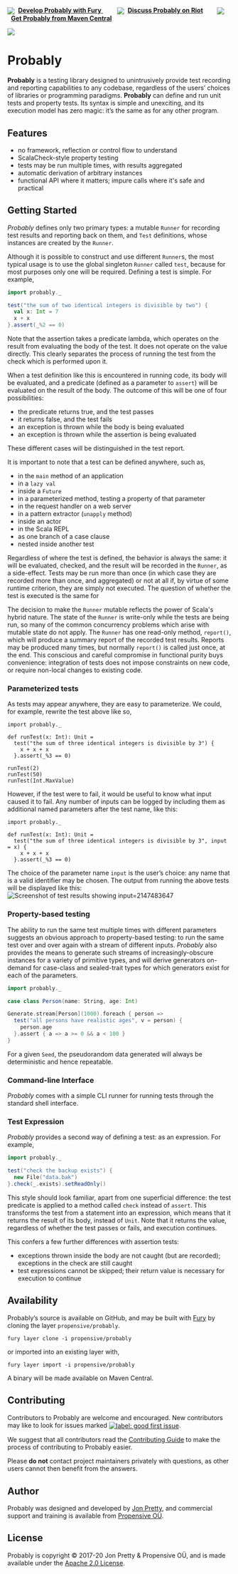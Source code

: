 <a href="https://furore.dev/propensive/probably"><img src="/doc/images/furore.png" style="vertical-align:middle" valign="middle"></a>&nbsp;&nbsp;<a href="https://furore.dev/propensive/probably">__Develop Probably with Fury__ </a>&nbsp;&nbsp;&nbsp;&nbsp;&nbsp;&nbsp;&nbsp;&nbsp;<a href="https://riot.im/app/#/room/#propensive.probably:matrix.org"><img src="/doc/images/riotim.png" style="vertical-arign:middle" valign="middle"></a>&nbsp;&nbsp;<a href="https://riot.im/app/#/room/#propensive.probably:matrix.org">__Discuss Probably on Riot__</a>&nbsp;&nbsp;&nbsp;&nbsp;&nbsp;&nbsp;&nbsp;&nbsp;<a href="https://search.maven.org/search?q=g:com.propensive%20AND%20a:probably_2.12"><img src="/doc/images/mavencentral.png" style="vertical-arign:middle" valign="middle"></a>&nbsp;&nbsp;<a href="https://search.maven.org/search?q=g:com.propensive%20AND%20a:probably_2.12">__Get Probably from Maven Central__</a>

<img src="/doc/images/github.png" valign="middle">

# Probably

__Probably__ is a testing library designed to unintrusively provide test recording and reporting capabilities to any codebase, regardless of the users&rsquo; choices of libraries or programming paradigms. __Probably__ can define and run unit tests and property tests. Its syntax is simple and unexciting, and its execution model has zero magic: it&rsquo;s the same as for any other program.

## Features

- no framework, reflection or control flow to understand
- ScalaCheck-style property testing
- tests may be run multiple times, with results aggregated
- automatic derivation of arbitrary instances
- functional API where it matters; impure calls where it's safe and practical


## Getting Started

_Probably_ defines only two primary types: a mutable `Runner` for recording test results and reporting back on
them, and `Test` definitions, whose instances are created by the `Runner`.

Although it is possible to construct and use different `Runner`s, the most typical usage is to use the global
singleton `Runner` called `test`, because for most purposes only one will be required. Defining a test is
simple. For example,
```scala
import probably._

test("the sum of two identical integers is divisible by two") {
  val x: Int = 7
  x + x
}.assert(_%2 == 0)
```

Note that the assertion takes a predicate lambda, which operates on the result from evaluating the body of the
test. It does not operate on the value directly. This clearly separates the process of running the test from the
check which is performed upon it.

When a test definition like this is encountered in running code, its body will be evaluated, and a predicate
(defined as a parameter to `assert`) will be evaluated on the result of the body. The outcome of this will be
one of four possibilities:
- the predicate returns true, and the test passes
- it returns false, and the test fails
- an exception is thrown while the body is being evaluated
- an exception is thrown while the assertion is being evaluated

These different cases will be distinguished in the test report.

It is important to note that a test can be defined anywhere, such as,
- in the `main` method of an application
- in a `lazy val`
- inside a `Future`
- in a parameterized method, testing a property of that parameter
- in the request handler on a web server
- in a pattern extractor (`unapply` method)
- inside an actor
- in the Scala REPL
- as one branch of a case clause
- nested inside another test

Regardless of where the test is defined, the behavior is always the same: it will be evaluated, checked, and the
result will be recorded in the `Runner`, as a side-effect. Tests may be run more than once (in which case they
are recorded more than once, and aggregated) or not at all if, by virtue of some runtime criterion, they are
simply not executed. The question of whether the test is executed is the same for 

The decision to make the `Runner` mutable reflects the power of Scala's hybrid nature. The state of the `Runner`
is write-only while the tests are being run, so many of the common concurrency problems which arise with mutable
state do not apply. The `Runner` has one read-only method, `report()`, which will produce a summary report of
the recorded test results. Reports may be produced many times, but normally `report()` is called just once, at
the end. This conscious and careful compromise in functional purity buys convenience: integration of tests does
not impose constraints on new code, or require non-local changes to existing code.

### Parameterized tests

As tests may appear anywhere, they are easy to parameterize. We could, for example, rewrite the test above like
so,
```
import probably._

def runTest(x: Int): Unit =
  test("the sum of three identical integers is divisible by 3") {
    x + x + x
  }.assert(_%3 == 0)

runTest(2)
runTest(50)
runTest(Int.MaxValue)
```

However, if the test were to fail, it would be useful to know what input caused it to fail. Any number of inputs
can be logged by including them as additional named parameters after the test name, like this:
```
import probably._

def runTest(x: Int): Unit =
  test("the sum of three identical integers is divisible by 3", input = x) {
    x + x + x
  }.assert(_%3 == 0)
```

The choice of the parameter name `input` is the user&rsquo;s choice: any name that is a valid identifier may be
chosen. The output from running the above tests will be displayed like this:
![Screenshot of test results showing input=2147483647](doc/images/failure.png)

### Property-based testing

The ability to run the same test multiple times with different parameters suggests an obvious approach to
property-based testing: to run the same test over and over again with a stream of different inputs. _Probably_
also provides the means to generate such streams of increasingly-obscure instances for a variety of primitive
types, and will derive generators on-demand for case-class and sealed-trait types for which generators exist for
each of the parameters.

```scala
import probably._

case class Person(name: String, age: Int)

Generate.stream[Person](1000).foreach { person =>
  test("all persons have realistic ages", v = person) {
    person.age
  }.assert { a => a >= 0 && a < 100 }
}
```

For a given `Seed`, the pseudorandom data generated will always be deterministic and hence repeatable.

### Command-line Interface

_Probably_ comes with a simple CLI runner for running tests through the standard shell interface.


### Test Expression

_Probably_ provides a second way of defining a test: as an expression. For example,
```scala
import probably._

test("check the backup exists") {
  new File("data.bak")
}.check(_.exists).setReadOnly()
```

This style should look familiar, apart from one superficial difference: the test predicate is applied to a
method called `check` instead of `assert`. This transforms the test from a statement into an expression, which
means that it returns the result of its body, instead of `Unit`. Note that it returns the value, regardless of
whether the test passes or fails, and execution continues.

This confers a few further differences with assertion tests:
- exceptions thrown inside the body are not caught (but are recorded); exceptions in the check are still caught
- test expressions cannot be skipped; their return value is necessary for execution to continue


## Availability

Probably&rsquo;s source is available on GitHub, and may be built with [Fury](https://github.com/propensive/fury) by
cloning the layer `propensive/probably`.
```
fury layer clone -i propensive/probably
```
or imported into an existing layer with,
```
fury layer import -i propensive/probably
```
A binary will be made available on Maven Central.

## Contributing

Contributors to Probably are welcome and encouraged. New contributors may like to look for issues marked
<a href="https://github.com/propensive/probably/labels/good%20first%20issue"><img alt="label: good first issue"
src="https://img.shields.io/badge/-good%20first%20issue-67b6d0.svg" valign="middle"></a>.

We suggest that all contributors read the [Contributing Guide](/contributing.md) to make the process of
contributing to Probably easier.

Please __do not__ contact project maintainers privately with questions, as other users cannot then benefit from
the answers.

## Author

Probably was designed and developed by [Jon Pretty](https://twitter.com/propensive), and commercial support and
training is available from [Propensive O&Uuml;](https://propensive.com/).



## License

Probably is copyright &copy; 2017-20 Jon Pretty & Propensive O&Uuml;, and is made available under the
[Apache 2.0 License](/license.md).
